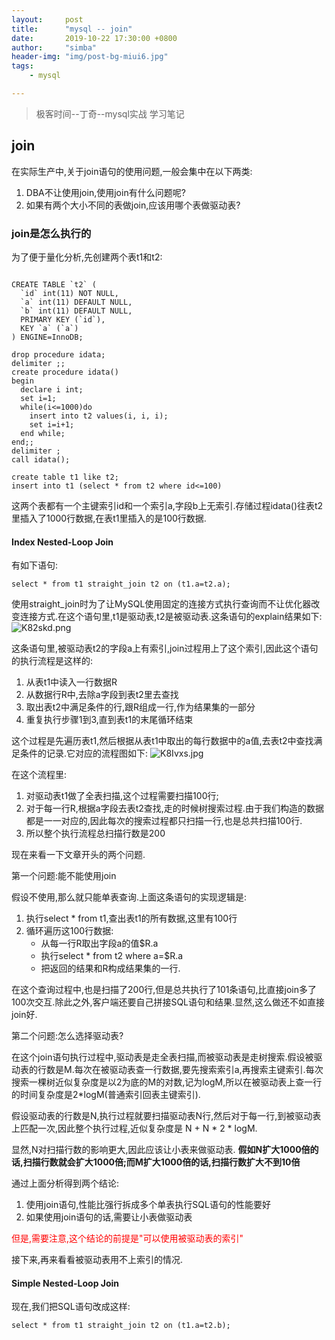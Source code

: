```yaml
---
layout:     post
title:      "mysql -- join"
date:       2019-10-22 17:30:00 +0800
author:     "simba"
header-img: "img/post-bg-miui6.jpg"
tags:
    - mysql

---
```


> 极客时间--丁奇--mysql实战 学习笔记

##	join

在实际生产中,关于join语句的使用问题,一般会集中在以下两类:
1.	DBA不让使用join,使用join有什么问题呢?
2.	如果有两个大小不同的表做join,应该用哪个表做驱动表?


###	join是怎么执行的

为了便于量化分析,先创建两个表t1和t2:
```

CREATE TABLE `t2` (
  `id` int(11) NOT NULL,
  `a` int(11) DEFAULT NULL,
  `b` int(11) DEFAULT NULL,
  PRIMARY KEY (`id`),
  KEY `a` (`a`)
) ENGINE=InnoDB;

drop procedure idata;
delimiter ;;
create procedure idata()
begin
  declare i int;
  set i=1;
  while(i<=1000)do
    insert into t2 values(i, i, i);
    set i=i+1;
  end while;
end;;
delimiter ;
call idata();

create table t1 like t2;
insert into t1 (select * from t2 where id<=100)
```

这两个表都有一个主键索引id和一个索引a,字段b上无索引.存储过程idata()往表t2里插入了1000行数据,在表t1里插入的是100行数据.


####	Index Nested-Loop Join

有如下语句:
```
select * from t1 straight_join t2 on (t1.a=t2.a);
```

使用straight_join时为了让MySQL使用固定的连接方式执行查询而不让优化器改变连接方式.在这个语句里,t1是驱动表,t2是被驱动表.这条语句的explain结果如下:
![K82skd.png](https://s2.ax1x.com/2019/10/22/K82skd.png)

这条语句里,被驱动表t2的字段a上有索引,join过程用上了这个索引,因此这个语句的执行流程是这样的:
1.	从表t1中读入一行数据R
2.	从数据行R中,去除a字段到表t2里去查找
3.	取出表t2中满足条件的行,跟R组成一行,作为结果集的一部分
4.	重复执行步骤1到3,直到表t1的末尾循环结束

这个过程是先遍历表t1,然后根据从表t1中取出的每行数据中的a值,去表t2中查找满足条件的记录.它对应的流程图如下:
![K8Ivxs.jpg](https://s2.ax1x.com/2019/10/22/K8Ivxs.jpg)

在这个流程里:
1.	对驱动表t1做了全表扫描,这个过程需要扫描100行;
2.	对于每一行R,根据a字段去表t2查找,走的时候树搜索过程.由于我们构造的数据都是一一对应的,因此每次的搜索过程都只扫描一行,也是总共扫描100行.
3.	所以整个执行流程总扫描行数是200

现在来看一下文章开头的两个问题.

第一个问题:能不能使用join

假设不使用,那么就只能单表查询.上面这条语句的实现逻辑是:
1.	执行select * from t1,查出表t1的所有数据,这里有100行
2.	循环遍历这100行数据:
	*	从每一行R取出字段a的值$R.a
	*	执行select * from t2 where a=$R.a
	*	把返回的结果和R构成结果集的一行.

在这个查询过程中,也是扫描了200行,但是总共执行了101条语句,比直接join多了100次交互.除此之外,客户端还要自己拼接SQL语句和结果.显然,这么做还不如直接join好.

第二个问题:怎么选择驱动表?

在这个join语句执行过程中,驱动表是走全表扫描,而被驱动表是走树搜索.假设被驱动表的行数是M.每次在被驱动表查一行数据,要先搜索索引a,再搜索主键索引.每次搜索一棵树近似复杂度是以2为底的M的对数,记为logM,所以在被驱动表上查一行的时间复杂度是2*logM(普通索引回表主键索引).

假设驱动表的行数是N,执行过程就要扫描驱动表N行,然后对于每一行,到被驱动表上匹配一次,因此整个执行过程,近似复杂度是  N + N * 2 * logM.

显然,N对扫描行数的影响更大,因此应该让小表来做驱动表.
**假如N扩大1000倍的话,扫描行数就会扩大1000倍;而M扩大1000倍的话,扫描行数扩大不到10倍**

通过上面分析得到两个结论:
1.	使用join语句,性能比强行拆成多个单表执行SQL语句的性能要好
2.	如果使用join语句的话,需要让小表做驱动表

<font color="red">但是,需要注意,这个结论的前提是"可以使用被驱动表的索引"</font>

接下来,再来看看被驱动表用不上索引的情况.

####	Simple Nested-Loop Join

现在,我们把SQL语句改成这样:
```
select * from t1 straight_join t2 on (t1.a=t2.b);
``` 

